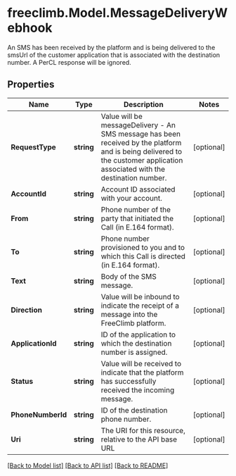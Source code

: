 # freeclimb.Model.MessageDeliveryWebhook

An SMS has been received by the platform and is being delivered to the smsUrl of the customer application that is associated with the destination number. A PerCL response will be ignored.
## Properties

Name | Type | Description | Notes
------------ | ------------- | ------------- | -------------
**RequestType** | **string** | Value will be messageDelivery - An SMS message has been received by the platform and is being delivered to the customer application associated with the destination number. | [optional] 
**AccountId** | **string** | Account ID associated with your account. | [optional] 
**From** | **string** | Phone number of the party that initiated the Call (in E.164 format). | [optional] 
**To** | **string** | Phone number provisioned to you and to which this Call is directed (in E.164 format). | [optional] 
**Text** | **string** | Body of the SMS message. | [optional] 
**Direction** | **string** | Value will be inbound to indicate the receipt of a message into the FreeClimb platform. | [optional] 
**ApplicationId** | **string** | ID of the application to which the destination number is assigned. | [optional] 
**Status** | **string** | Value will be received to indicate that the platform has successfully received the incoming message. | [optional] 
**PhoneNumberId** | **string** | ID of the destination phone number. | [optional] 
**Uri** | **string** | The URI for this resource, relative to the API base URL | [optional] 

[[Back to Model list]](../README.md#documentation-for-models) [[Back to API list]](../README.md#documentation-for-api-endpoints) [[Back to README]](../README.md)

